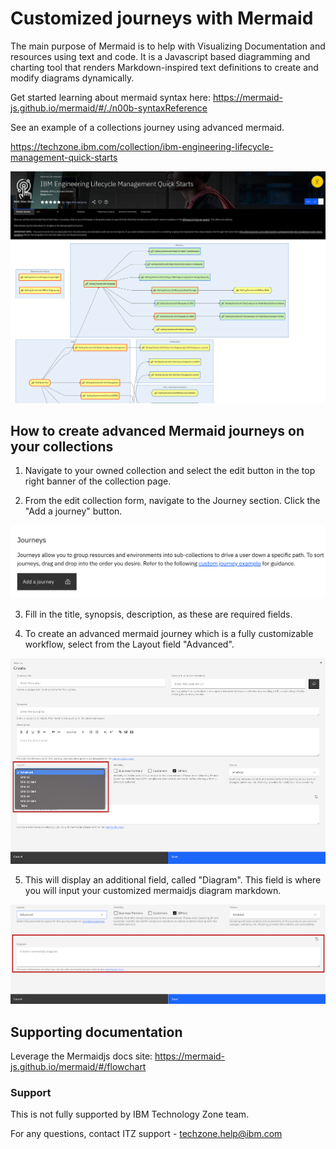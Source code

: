 # Customized journeys with Mermaid

The main purpose of Mermaid is to help with Visualizing Documentation and resources using text and code. It is a Javascript based diagramming and charting tool that renders Markdown-inspired text definitions to create and modify diagrams dynamically. 

Get started learning about mermaid syntax here: https://mermaid-js.github.io/mermaid/#/./n00b-syntaxReference

See an example of a collections journey using advanced mermaid. 

https://techzone.ibm.com/collection/ibm-engineering-lifecycle-management-quick-starts

![example mermaid collection](Images/example-mermaid-collection.png)


## How to create advanced Mermaid journeys on your collections

1. Navigate to your owned collection and select the edit button in the top right banner of the collection page.

2. From the edit collection form, navigate to the Journey section. Click the "Add a journey" button.

![add a journey](Images/edit%20collection%20add%20journey%20section.png)

3. Fill in the title, synopsis, description, as these are required fields. 

4. To create an advanced mermaid journey which is a fully customizable workflow, select from the Layout field "Advanced".

![create advanced mermaid journey](Images/advanced-mermaid-journeys.png)

5. This will display an additional field, called "Diagram". This field is where you will input your customized mermaidjs diagram markdown. 

![diagram journey field](Images/Diagram-journey-section.png)

## Supporting documentation

Leverage the Mermaidjs docs site: https://mermaid-js.github.io/mermaid/#/flowchart


### Support 

This is not fully supported by IBM Technology Zone team. 

For any questions, contact ITZ support - techzone.help@ibm.com
